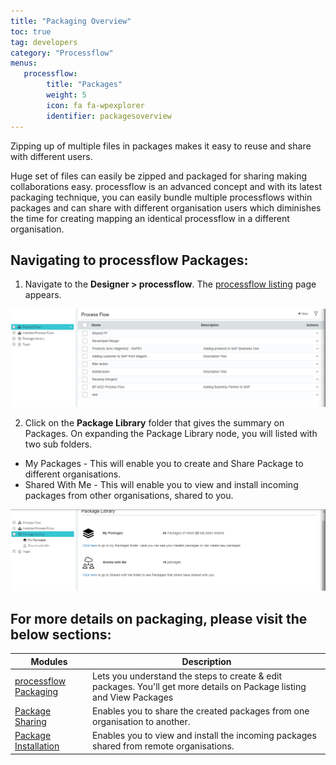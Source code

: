 ```yaml
---
title: "Packaging Overview"
toc: true
tag: developers
category: "Processflow"
menus: 
   processflow:
        title: "Packages"
        weight: 5
        icon: fa fa-wpexplorer
        identifier: packagesoverview
---
```

Zipping up of multiple files in packages makes it easy to reuse and share 
with different users.  
 
Huge set of files can easily be zipped and packaged for sharing making 
collaborations easy. processflow is an advanced concept and with its 
latest packaging technique, you can easily bundle multiple processflows 
within packages and can share with different organisation users which 
diminishes the time for creating mapping an identical processflow in a 
different organisation.  

## Navigating to processflow Packages:

1) Navigate to the **Designer > processflow**. The [processflow listing](/processflow/processflow-listing-page/) page appears.

![package1](\staticfiles\processflow\media\package1.PNG)

2) Click on the **Package Library** folder that gives the summary on Packages. On expanding the Package Library node, you will listed with two sub folders.

- My Packages - This will enable you to create and Share Package to different organisations.
- Shared With Me - This will enable you to view and install incoming packages from other organisations, shared to you.

![sharedlistingpage1](\staticfiles\processflow\media\sharedlistingpage1.PNG)


## For more details on packaging, please visit the below sections:

|Modules|Description|
|------------------|----------------|
| [processflow Packaging](/processflow/processflow-packaging/) | Lets you understand the steps to create & edit packages. You'll get more details on Package listing and View Packages|
| [Package Sharing](/processflow/processflow-package-sharing/) | Enables you to share the created packages from one organisation to another.|
| [Package Installation](/processflow/processflow-package-installation/) | Enables you to view and install the incoming packages shared from remote organisations.|